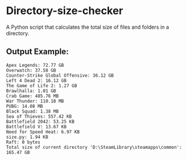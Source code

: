 # Directory-size-checker
A Python script that calculates the total size of files and folders in a directory. 

## Output Example:
```
Apex Legends: 72.77 GB
Overwatch: 37.58 GB
Counter-Strike Global Offensive: 36.12 GB
Left 4 Dead 2: 16.12 GB
The Game of Life 2: 1.27 GB
Brawlhalla: 1.01 GB
Crab Game: 485.76 MB
War Thunder: 110.18 MB
PUBG: 14.08 MB
Black Squad: 1.38 MB
Sea of Thieves: 557.42 KB
Battlefield 2042: 53.25 KB
Battlefield V: 13.67 KB
Need for Speed Heat: 6.97 KB
size.py: 1.94 KB
Raft: 0 bytes
Total size of current directory 'D:\SteamLibrary\steamapps\common': 165.47 GB
```
